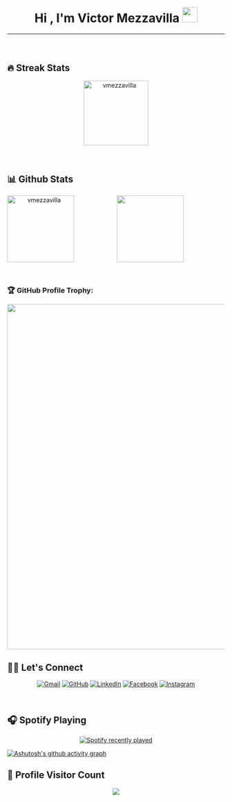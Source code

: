 <h1 align="center">Hi , I'm Victor Mezzavilla <img src="https://media.giphy.com/media/hvRJCLFzcasrR4ia7z/giphy.gif" width="35"></h1>

<hr/>
<h4 align="center">

</h4>
<br/>

## 🔥 Streak Stats

<div align="center">
  <img height="150em" align="center" src="https://github-readme-streak-stats.herokuapp.com/?user=vmezzavilla&theme=dark" alt="vmezzavilla" />
  <!--<a href="https://github.com/vmezzavilla/ft_printf">
    <img height="130em" src="https://github-readme-stats.vercel.app/api/pin/?username=vmezzavilla&repo=ft_printf&show_icons=true&theme=dark" alt="vmezzavilla" />
  </a>-->
</div>

<br/>

<!--### 🛠 Tech Stack
<div align="center">
	  <img src="https://cdn.jsdelivr.net/gh/devicons/devicon/icons/c/c-original.svg" height="40" width="52" alt="c logo"  />
	  <img src="https://cdn.jsdelivr.net/gh/devicons/devicon/icons/git/git-original.svg" height="40" width="52" alt="git logo"  />
	  <img src="https://cdn.jsdelivr.net/gh/devicons/devicon/icons/github/github-original.svg" height="40" width="52" alt="github logo"  />
  	  <img src="https://cdn.jsdelivr.net/gh/devicons/devicon/icons/tortoisegit/tortoisegit-original.svg" height="40" width="52" alt="tortoisegit logo"  />
	  <img src="https://cdn.jsdelivr.net/gh/devicons/devicon/icons/linux/linux-original.svg" height="40" width="52" alt="linux logo"  />
	  <img src="https://cdn.jsdelivr.net/gh/devicons/devicon/icons/vscode/vscode-original.svg" height="40" width="52" alt="vscode logo"  />
</div>-->

<br/>

## 📊 Github Stats

<div>
<p align="center">
    	<a href="https://github.com/vmezzavilla">
	    <img align="left" height="155em" src="https://github-readme-stats.vercel.app/api?username=vmezzavilla&show_icons=true&locale=en&theme=dark" alt="vmezzavilla" />
	   <img height="155em" src="https://github-readme-stats.vercel.app/api/top-langs?username=vmezzavilla&show_icons=true&theme=dark&layout=compact"/>
	</a>	
</p>

</div>

<br/>

### 🏆 GitHub Profile Trophy:
<a href="https://github.com/ryo-ma/github-profile-trophy">
  <img width=800 src="https://github-profile-trophy.vercel.app/?username=vmezzavilla&column=8&theme=dark&no-frame=true&no-bg=true"/>
</a>

<br/>

## 🙋‍♀️ Let's Connect

<p align="center">
	<a href="mailto:vmezavilla@gmail.com"><img src="https://img.icons8.com/bubbles/50/000000/gmail.png" alt="Gmail"/></a>
	<a href="https://github.com/vmezzavilla"><img src="https://img.icons8.com/bubbles/50/000000/github.png" alt="GitHub"/></a>
	<a href="https://linkedin.com/in/victor-hugo-salles-mezzavilla-62b9004b"><img src="https://img.icons8.com/bubbles/50/000000/linkedin.png" alt="LinkedIn"/></a>
	<a href="https://www.facebook.com/victormezavilla"><img src="https://img.icons8.com/bubbles/50/000000/facebook-new.png" alt="Facebook"/></a>
	<a href="https://instagram.com/vmezzavilla"><img src="https://img.icons8.com/bubbles/50/000000/instagram.png" alt="Instagram"/></a>
</p>
  
<br/>

## 🎧 Spotify Playing 
<div align="center">
  <a href="https://open.spotify.com/user/12151132836">
    <img src="https://spotify-recently-played-readme.vercel.app/api?count=5&unique=true&user=12151132836" alt="Spotify recently played"  />
  </a>
</div>
  
 
[![Ashutosh's github activity graph](https://github-readme-activity-graph.cyclic.app/graph?username=vmezzavilla&custom_title=Jéssica%20Mezzavilla's%20Contribution%20Graph&hide_border=true&theme=react-dark)](https://github.com/ashutosh00710/github-readme-activity-graph)


## 📍 Profile Visitor Count
<p align="center" >   
  <img src="https://profile-counter.glitch.me/vmezzavilla/count.svg" />  
</p>

</div>
